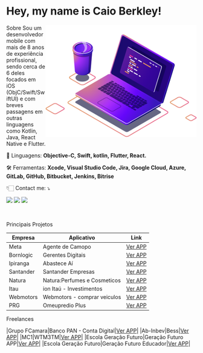 <h1> Hey, my name is <strong>Caio Berkley!</strong> </h1> 
<img src="https://raw.githubusercontent.com/gcmms/gcmms/master/src/pc.png" min-width="400px" max-width="400px" width="400px" align="right" alt="Computador iuriCode">

<p align="left"> Sobre
Sou um desenvolvedor mobile com mais de 8 anos de experiência profissional, sendo cerca de 6 deles focados em iOS (ObjC/Swift/SwiftUI) e com breves passagens em outras linguagens como Kotlin, Java, React Native e Flutter.
</p>

<p align="left">
  🧠 Linguagens: <strong>Objective-C, Swift, kotlin, Flutter, React.</strong>
</p>

<p align="left">
  🛠️ Ferramentas: <strong>Xcode, Visual Studio Code, Jira, Google Cloud, Azure, GitLab, GitHub, Bitbucket, Jenkins, Bitrise </strong>
</p>

<p align="left">
  👇🏻  Contact me: ⤵️
</p>

<p align="left" 
    <img src="https://img.shields.io/badge/-Portfolio-0008ff?style=flat-square&labelColor=0090ff&logo=safari&logoColor=white" /></a>
    <a href="mailto:caioberkley@gmail.com" target="_blank" alt="Gmail">
    <img src="https://img.shields.io/badge/-Gmail-FF0000?style=flat-square&labelColor=FF0000&logo=gmail&logoColor=white" /></a>
    <a href="https://www.linkedin.com/in/caioberkley/" target="_blank" alt="Linkedin">
    <img src="https://img.shields.io/badge/-Linkedin-0e76a8?style=flat-     square&logo=Linkedin&logoColor=white&link=https://www.linkedin.com/in/caioberkley/" /></a>
    <a href="https://www.instagram.com/caioberkley/" target="_blank" alt="Instagram">
    <img src="https://img.shields.io/badge/-Instagram-DF0174?style=flat-square&labelColor=DF0174&logo=instagram&logoColor=white&link=https://www.instagram.com/gabriel.sanzone/"/></a>
    
    
</p>

<br>

Principais Projetos

| Empresa | Aplicativo |Link|
|--|--|--|
|Meta|Agente de Camopo|[Ver APP](https://apps.apple.com/br/app/agente-de-campo/id1513040092)|
|Bornlogic|Gerentes Digitais|[Ver APP](https://apps.apple.com/br/app/gerentes-digitais/id1578496893)|
|Ipiranga|Abastece Aí|[Ver APP](https://apps.apple.com/br/app/abastece-a%C3%AD-cashback-e-pix/id1052059383)|
|Santander|Santander Empresas|[Ver APP](https://apps.apple.com/br/app/santander-empresas/id615442443)|
|Natura|Natura:Perfumes e Cosmeticos|[Ver APP](https://apps.apple.com/br/app/natura-perfumes-e-cosm%C3%A9ticos/id1061637276)|
|Itau|ion Itaú - Investimentos|[Ver APP](https://apps.apple.com/br/app/%C3%ADon-ita%C3%BA-investimentos/id1531733746)|
|Webmotors|Webmotors - comprar veiculos|[Ver APP](https://apps.apple.com/us/app/webmotors-comprar-ve%C3%ADculos/id496509047)|
|PRG|Omeupredio Plus|[Ver APP](https://apps.apple.com/br/app/omeupredio-plus/id1503807143)|
Freelances

|Grupo FCamara|Banco PAN - Conta Digital|[Ver APP](https://apps.apple.com/br/app/banco-pan-conta-digital/id1410400504)|
|Ab-Inbev|Bess|[Ver APP](https://apps.apple.com/br/app/parceiro-bees-brasil/id1487803580)|
|MC1|WTM3TM|[Ver APP](https://apps.apple.com/br/app/wtm3d/id1539497527)|
|Escola Geração Futuro|Geração Futuro APP|[Ver APP](https://apps.apple.com/br/app/escola-gera%C3%A7%C3%A3o-futuro/id1491994820)|
|Escola Geração Futuro|Geração Futuro Educador|[Ver APP](https://apps.apple.com/br/app/escola-gera%C3%A7%C3%A3o-futuro/id1491994820)|

